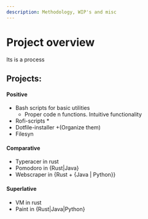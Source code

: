 ```yaml
---
description: Methodology, WIP's and misc
---
```


# Project overview

Its is a process





## Projects:

#### Positive

* Bash scripts for basic utilities
  * Proper code n functions. Intuitive functionality
* Rofi-scripts
  *
* Dotfile-installer +(Organize them)
* Filesyn

#### Comparative

* Typeracer in rust
* Pomodoro in {Rust|Java}
* Webscraper in {Rust + {Java | Python\}}

#### Superlative

* VM in rust
* Paint in {Rust|Java|Python}

